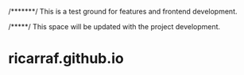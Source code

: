 /*******/
This is a test ground for features and frontend development.

/*****/
This space will be updated with the project development.
# ricarraf.github.io
